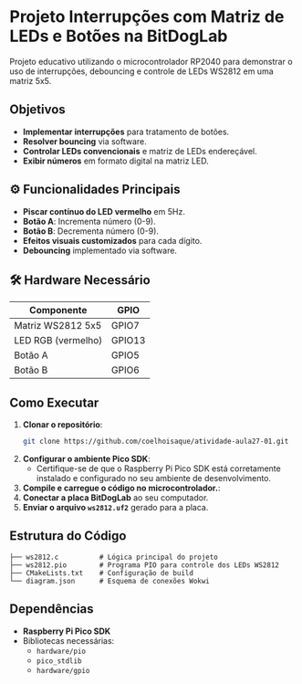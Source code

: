 # Projeto Interrupções com Matriz de LEDs e Botões na BitDogLab

Projeto educativo utilizando o microcontrolador RP2040 para demonstrar o uso de interrupções, debouncing e controle de LEDs WS2812 em uma matriz 5x5.

##  Objetivos
- **Implementar interrupções** para tratamento de botões.
- **Resolver bouncing** via software.
- **Controlar LEDs convencionais** e matriz de LEDs endereçável.
- **Exibir números** em formato digital na matriz LED.

## ⚙ Funcionalidades Principais
-  **Piscar contínuo do LED vermelho** em 5Hz.
-  **Botão A**: Incrementa número (0-9).
-  **Botão B**: Decrementa número (0-9).
-  **Efeitos visuais customizados** para cada dígito.
-  **Debouncing** implementado via software.

## 🛠 Hardware Necessário
| Componente         | GPIO   |
| ------------------ | ------ |
| Matriz WS2812 5x5  | GPIO7  |
| LED RGB (vermelho) | GPIO13 |
| Botão A            | GPIO5  |
| Botão B            | GPIO6  |

##  Como Executar
1. **Clonar o repositório**:
   ```bash
   git clone https://github.com/coelhoisaque/atividade-aula27-01.git
   ```
2. **Configurar o ambiente Pico SDK**:
   - Certifique-se de que o Raspberry Pi Pico SDK está corretamente instalado e configurado no seu ambiente de desenvolvimento.
3. **Compile e carregue o código no microcontrolador.**:
4. **Conectar a placa BitDogLab** ao seu computador.
5. **Enviar o arquivo `ws2812.uf2`** gerado para a placa.

##  Estrutura do Código
```plaintext
├── ws2812.c          # Lógica principal do projeto
├── ws2812.pio        # Programa PIO para controle dos LEDs WS2812
├── CMakeLists.txt    # Configuração de build
└── diagram.json      # Esquema de conexões Wokwi
```

##  Dependências
- **Raspberry Pi Pico SDK**
- Bibliotecas necessárias:
  - `hardware/pio`
  - `pico_stdlib`
  - `hardware/gpio`




